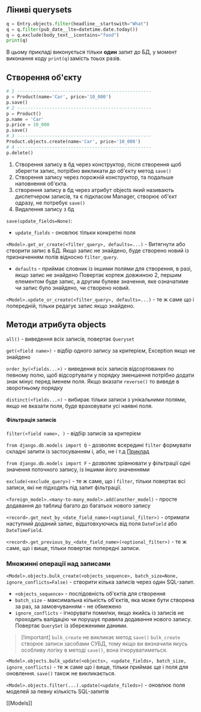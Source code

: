 ## Ліниві querysets
```python
q = Entry.objects.filter(headline__startswith="What")
q = q.filter(pub_date__lte=datetime.date.today())
q = q.exclude(body_text__icontains="food")
print(q)
```
В цьому прикладі виконується тільки **один** запит до БД, у момент виконання коду `print(q)`замість тоьох разів.

## Створення об'єкту

```python
# 1 --------------------------------------------------
p = Product(name='Car', price='10_000')
p.save()
# 2 --------------------------------------------------
p = Product()
p.name = 'Car'
p.price = 10_000
p.save()
# 3 --------------------------------------------------
Product.objects.create(name='Car', price='10_000')
# 4 --------------------------------------------------
p.delete()
```

1. Створення запису в бд через конструктор, після створення щоб зберегти запис, потрібно викликати до об'єкту метод `save()`
2. Створення запису через порожній конструктор, та подальше наповнення об'єкта.
3. створення запису в бд через атрибут objects який називають диспетчером записів, та є підкласом Manager, створює об'єкт одразу, не потребує `save()`
4. Видалення запису з бд

`save(update_fields=None)`:
- `update_fields` - оновлює тільки конкретні поля

`<Model>.get_or_create(<filter_query>, defaults=...)` - Витягнути або створити запис в БД. Якщо запис не знайдено, буде створено новий із призначенням полів відносно `filter_query`.
- `defaults` - приймає словник із іншими полями для створення, в разі, якщо запис не знайдено
Повертає кортеж довжиною 2, першим елементом буде запис, а другим булеве значення, яке означатиме чи запис було знайдено, чи створено новий.

`<Model>.update_or_create(<filter_query>, defaults=...)` - те ж саме що і попередній, тільки редагує запис якщо знайдено.

## Методи атрибута objects

`all()` - виведення всіх записів, повертає `Queryset`

`get(<field name>)` - відбір одного запису за критерієм, Exception якщо не знайдено

`order_by(<fields...>)` - виведення всіх записів відсортованих по певному полю, щоб відсортувати у порядку зменшення потрібно додати знак мінус перед іменем поля. Якщо вказати `reverse()` то виведе в зворотньому порядку

`distinct(<fields...>)` - вибирає тільки записи з унікальними полями, якщо не вказати поля, буде враховувати усі наявні поля.

#### Фільтрація записів
`filter(<field name>, )` - відбір записів за критерієм

`from django.db.models import Q` - дозволяє всередині `filter` формувати складні запити із застосуванням і, або, не і т.д  [Приклад](https://books.agiliq.com/projects/django-orm-cookbook/en/latest/query_relatedtool.html)

`from django.db.models import F` - дозволяє зрівнювати у фільтрації одні значення поточного запису, із іншими його значеннями

`exclude(<exclude_query>)` - те ж саме, що і `filter`, тільки повертає всі записи, які не підходять під запит фільтрації.

`<foreign_model>.<many-to-many_model>.add(another_model)` - просте додавання до таблиці багато до багатьох нового запису

`<record>.get_next_by_<date_field_name>(<optional_filter>)` - отримати наступний доданий запис, відштовхуючись від поля `DateField` або `DateTimeField`.

`<record>.get_previous_by_<date_field_name>(<optional_filter>)` - те ж саме, що і вище, тільки повертає попередні записи.

### Множинні операції над записами

`<Model>.objects.bulk_create(<objects_sequence>, batch_size=None, ignore_conflicts=False)` - створити кілька записів через один SQL-запит.
- `<objects_sequence>` - послідовність об'єктів для створення
- `batch_size` - максимальна кількість об'єктів, яка може бути створена за раз, за замовчуванням - не обмежено
- `ignore_conflicts` - ігнорувати помилки, якщо якийсь із записів не проходить валідацію чи порушує правила додавання нового запису.
Повертає `QuerySet` із збереженими даними.

> [!important] `bulk_create` не викликає метод `save()`
> `bulk_create` створює записи засобами СУБД, тому якщо ви визначили якусь особливу логіку в методі `save()`, вона ігноруватиметься.

`<Model>.objects.bulk_update(<objects>, <update_fields>, batch_size, ignore_conflicts)` - те ж саме що і вище, тільки приймає ще і поля для оновлення. `save()` також не викликається.

`<Model>.objects.filter(...).update(<update_fileds>)` - оновлює поля моделей за певну кількість SQL-запитів

[[Models]]